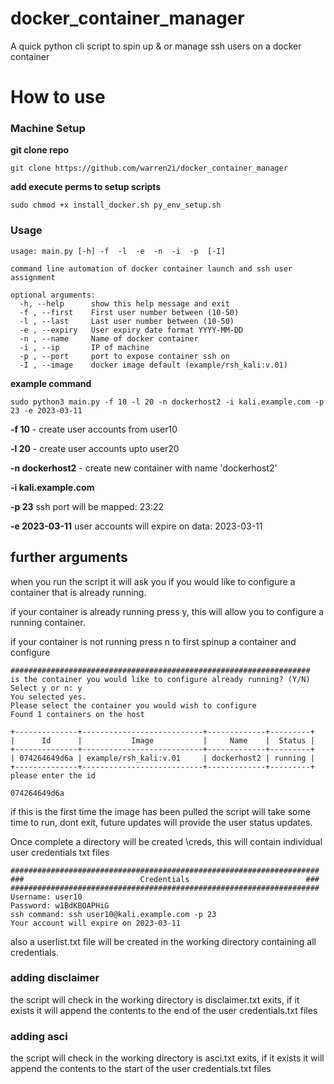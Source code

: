 # docker_container_manager
A quick python cli script to spin up &amp; or manage ssh users on a docker container

# How to use

### Machine Setup
**git clone repo**
```
git clone https://github.com/warren2i/docker_container_manager
```

**add execute perms to setup scripts**
```commandline
sudo chmod +x install_docker.sh py_env_setup.sh
```

### Usage

```commandline
usage: main.py [-h] -f  -l  -e  -n  -i  -p  [-I]

command line automation of docker container launch and ssh user assignment

optional arguments:
  -h, --help      show this help message and exit
  -f , --first    First user number between (10-50)
  -l , --last     Last user number between (10-50)
  -e , --expiry   User expiry date format YYYY-MM-DD
  -n , --name     Name of docker container
  -i , --ip       IP of machine
  -p , --port     port to expose container ssh on
  -I , --image    docker image default (example/rsh_kali:v.01)

```

**example command**

```commandline
sudo python3 main.py -f 10 -l 20 -n dockerhost2 -i kali.example.com -p 23 -e 2023-03-11
```

**-f 10** - create user accounts from user10

**-l 20** - create user accounts upto user20

**-n dockerhost2** - create new container with name 'dockerhost2'

**-i kali.example.com**

**-p 23** ssh port will be mapped: 23:22

**-e 2023-03-11** user accounts will expire on data: 2023-03-11

## further arguments
when you run the script it will ask you if you would like to configure a container that is already running.

if your container is already running press y, this will allow you to configure a running container.

if your container is not running press n to first spinup a container and configure

```commandline
###################################################################
is the container you would like to configure already running? (Y/N)
Select y or n: y
You selected yes.
Please select the container you would wish to configure
Found 1 containers on the host

+--------------+---------------------------+-------------+---------+
|      Id      |           Image           |     Name    |  Status |
+--------------+---------------------------+-------------+---------+
| 074264649d6a | example/rsh_kali:v.01     | dockerhost2 | running |
+--------------+---------------------------+-------------+---------+
please enter the id

074264649d6a

```

if this is the first time the image has been pulled the script will take some time to run, dont exit, future updates will provide the user status updates.

Once complete a directory will be created \creds, this will contain individual user credentials txt files

```commandline
#####################################################################
###                          Credentials                          ###
#####################################################################
Username: user10
Password: w1BdKBOAPHiG
ssh command: ssh user10@kali.example.com -p 23
Your account will expire on 2023-03-11
```
also a userlist.txt file will be created in the working directory containing all credentials.

### adding disclaimer

the script will check in the working directory is disclaimer.txt exits, if it exists it will append the contents to the end of the user credentials.txt files

### adding asci

the script will check in the working directory is asci.txt exits, if it exists it will append the contents to the start of the user credentials.txt files
